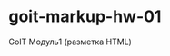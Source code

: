 # goit-markup-hw-01

GoIT Модуль1 (разметка HTML)

<!--
Задачи по улучшению сайта:
Вернуть цсс переменные
Убрать геометрию с блоков на миксы (блок\_\_элемент)
Кнопка закрытия модалки с выпадающим переключателем "закрыть"
Уплывающие с поля ввода наверх лейблы
Почитать о том, как миксины работают с медиа правилами (почему пришлось дублировать в миксине bgs: cover вместо того, чтобы задать его в базовые стили)
Адаптировать модалку под поворотный экран
Убрать из вызываемого миксина шрифта названия переменных
Отимизировать спрайт
Задать бэкдропу align-items: flex-start, чтобы меню в ландшафте не улетало вверх
-->
